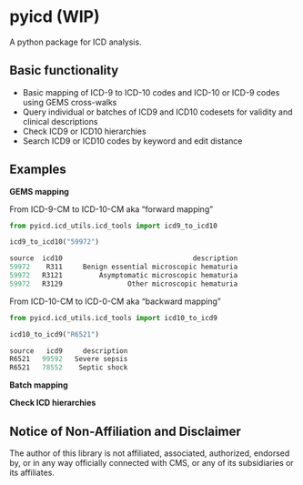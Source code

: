 # pyicd (WIP)
A python package for ICD analysis.


## Basic functionality
- Basic mapping of ICD-9 to ICD-10 codes and ICD-10 or ICD-9 codes using GEMS cross-walks
- Query individual or batches of ICD9 and ICD10 codesets for validity and clinical descriptions
- Check ICD9 or ICD10 hierarchies 
- Search ICD9 or ICD10 codes by keyword and edit distance


## Examples
<b>GEMS mapping</b>

From ICD-9-CM to ICD-10-CM aka “forward mapping”
```python
from pyicd.icd_utils.icd_tools import icd9_to_icd10

icd9_to_icd10("59972")

source  icd10                                description
59972    R311     Benign essential microscopic hematuria
59972   R3121         Asymptomatic microscopic hematuria
59972   R3129                Other microscopic hematuria
``` 

From ICD-10-CM to ICD-0-CM aka “backward mapping”

```python
from pyicd.icd_utils.icd_tools import icd10_to_icd9

icd10_to_icd9("R6521")

source   icd9     description
R6521   99592   Severe sepsis
R6521   78552    Septic shock
```

<b>Batch mapping</b><TO DO>

<b>Check ICD hierarchies</b> <TO DO>



## Notice of Non-Affiliation and Disclaimer 
The author of this library is not affiliated, associated, authorized, endorsed by, or in any way officially connected with CMS, or any of its subsidiaries or its affiliates.
